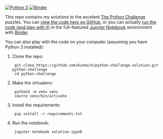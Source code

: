 [![Python 3](https://img.shields.io/badge/python-3-blue.svg)](https://www.python.org/downloads/)
[![Binder](https://mybinder.org/badge.svg)](https://mybinder.org/v2/gh/kuzmich/python-challenge-solution/master?filepath=solution.ipynb)

This repo contains my solutions to the excelent [The Python Challenge](http://www.pythonchallenge.com) puzzles.
You can [view the code here on GitHub](solution.ipynb), or you can actually
[run the code (and play with it)](https://mybinder.org/v2/gh/kuzmich/python-challenge-solution/master?filepath=solution.ipynb)
in the full-featured [Jupyter Notebook](https://jupyter.org/) environment with [Binder](https://mybinder.org/).

You can also play with the code on your computer (assuming you have Python 3 installed):

1. Clone the repo:

        git clone https://github.com/kuzmich/python-challenge-solution.git python-challenge
        cd python-challenge

2. Make the virtualenv:

        python3 -m venv venv
        source venv/bin/activate
    
3. Install the requirements:
    
        pip install -r requirements.txt
    
4. Run the notebook:

        jupyter notebook solution.ipynb
    
